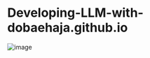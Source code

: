 # Developing-LLM-with-dobaehaja.github.io
![image](https://github.com/junhoeKu/Developing-LLM-with-dobaehaja.github.io/assets/144355794/a6c9d84b-d8ef-4a55-bddb-e4a51ff81c46)

